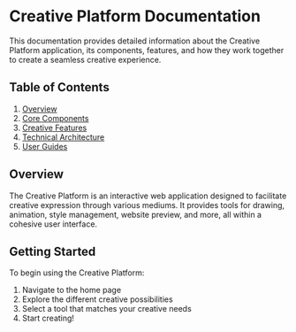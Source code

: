 
# Creative Platform Documentation

This documentation provides detailed information about the Creative Platform application, its components, features, and how they work together to create a seamless creative experience.

## Table of Contents

1. [Overview](#overview)
2. [Core Components](#core-components)
3. [Creative Features](#creative-features)
4. [Technical Architecture](#technical-architecture)
5. [User Guides](#user-guides)

## Overview

The Creative Platform is an interactive web application designed to facilitate creative expression through various mediums. It provides tools for drawing, animation, style management, website preview, and more, all within a cohesive user interface.

## Getting Started

To begin using the Creative Platform:

1. Navigate to the home page
2. Explore the different creative possibilities
3. Select a tool that matches your creative needs
4. Start creating!


